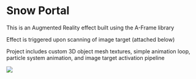 # Snow Portal


This is an Augmented Reality effect built using the A-Frame library

Effect is triggered upon scanning of image target (attached below)

Project includes custom 3D object mesh textures, simple animation loop, particle system animation, and image target activation pipeline

![]([https://github.com/likornguth/SnowglobeARExperience/blob/main/snowglobe3.jpg])
